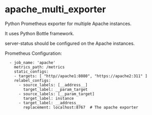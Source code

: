 # apache_multi_exporter
Python Prometheus exporter for multiple Apache instances.

It uses Python Bottle framework.


server-status should be configured on the Apache instances.


Prometheus Configuration:

```
  - job_name: 'apache'
    metrics_path: /metrics
    static_configs:
    - targets: [ "http//apache1:8080", "https://apache2:311" ]
    relabel_configs:
      - source_labels: [__address__]
        target_label: __param_target
      - source_labels: [__param_target]
        target_label: instance
      - target_label: __address__
        replacement: localhost:8767  # The apache exporter
```
